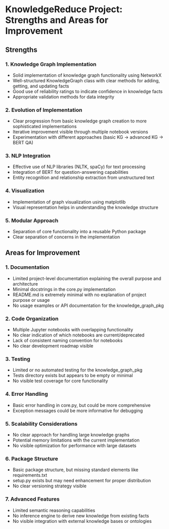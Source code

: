 # KnowledgeReduce Project: Strengths and Areas for Improvement

## Strengths

### 1. Knowledge Graph Implementation
- Solid implementation of knowledge graph functionality using NetworkX
- Well-structured KnowledgeGraph class with clear methods for adding, getting, and updating facts
- Good use of reliability ratings to indicate confidence in knowledge facts
- Appropriate validation methods for data integrity

### 2. Evolution of Implementation
- Clear progression from basic knowledge graph creation to more sophisticated implementations
- Iterative improvement visible through multiple notebook versions
- Experimentation with different approaches (basic KG → advanced KG → BERT QA)

### 3. NLP Integration
- Effective use of NLP libraries (NLTK, spaCy) for text processing
- Integration of BERT for question-answering capabilities
- Entity recognition and relationship extraction from unstructured text

### 4. Visualization
- Implementation of graph visualization using matplotlib
- Visual representation helps in understanding the knowledge structure

### 5. Modular Approach
- Separation of core functionality into a reusable Python package
- Clear separation of concerns in the implementation

## Areas for Improvement

### 1. Documentation
- Limited project-level documentation explaining the overall purpose and architecture
- Minimal docstrings in the core.py implementation
- README.md is extremely minimal with no explanation of project purpose or usage
- No usage examples or API documentation for the knowledge_graph_pkg

### 2. Code Organization
- Multiple Jupyter notebooks with overlapping functionality
- No clear indication of which notebooks are current/deprecated
- Lack of consistent naming convention for notebooks
- No clear development roadmap visible

### 3. Testing
- Limited or no automated testing for the knowledge_graph_pkg
- Tests directory exists but appears to be empty or minimal
- No visible test coverage for core functionality

### 4. Error Handling
- Basic error handling in core.py, but could be more comprehensive
- Exception messages could be more informative for debugging

### 5. Scalability Considerations
- No clear approach for handling large knowledge graphs
- Potential memory limitations with the current implementation
- No visible optimization for performance with large datasets

### 6. Package Structure
- Basic package structure, but missing standard elements like requirements.txt
- setup.py exists but may need enhancement for proper distribution
- No clear versioning strategy visible

### 7. Advanced Features
- Limited semantic reasoning capabilities
- No inference engine to derive new knowledge from existing facts
- No visible integration with external knowledge bases or ontologies
